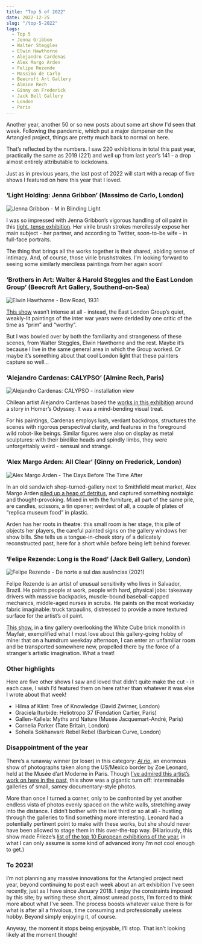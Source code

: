 ```yaml
---
title: "Top 5 of 2022"
date: 2022-12-25
slug: "/top-5-2022"
tags:
  - Top 5
  - Jenna Gribbon
  - Walter Steggles
  - Elwin Hawthorne
  - Alejandro Cardenas
  - Alex Margo Arden
  - Felipe Rezende
  - Massimo de Carlo
  - Beecroft Art Gallery
  - Almine Rech
  - Ginny on Frederick
  - Jack Bell Gallery
  - London
  - Paris
---
```


Another year, another 50 or so new posts about some art show I'd seen that week. Following the pandemic, which put a major dampener on the Artangled project, things are pretty much back to normal on here.

That’s reflected by the numbers. I saw 220 exhibitions in total this past year, practically the same as 2019 (221) and well up from last year’s 141 - a drop almost entirely attributable to lockdowns.

Just as in previous years, the last post of 2022 will start with a recap of five shows I featured on here this year that I loved.

### ‘Light Holding: Jenna Gribbon’ (Massimo de Carlo, London)

![Jenna Gribbon - M in Blinding Light](/gribbon-massimo-1.jpeg)

I was so impressed with Jenna Gribbon’s vigorous handling of oil paint in  this [tight, tense exhibition](/gribbon-massimo). Her virile brush strokes mercilessly expose her main subject - her partner, and according to Twitter, soon-to-be wife - in full-face portraits.

The thing that brings all the works together is their shared, abiding sense of intimacy. And, of course, those virile brushstrokes. I’m looking forward to seeing some similarly merciless paintings from her again soon!

###  ‘Brothers in Art: Walter & Harold Steggles and the East London Group’ (Beecroft Art Gallery, Southend-on-Sea)

![Elwin Hawthorne - Bow Road, 1931](/steggles-beecroft-2.jpeg)

[This show](/steggles-beecroft) wasn’t intense at all - instead, the East London Group’s quiet, weakly-lit paintings of the inter war years were derided by one critic of the time as “prim” and “worthy”. 

But I was bowled over by both the familiarity and strangeness of these scenes, from Walter Steggles, Elwin Hawthorne and the rest. Maybe it’s because I live in the same general area in which the Group worked. Or maybe it’s something about that cool London light that these painters capture so well…

### ‘Alejandro Cardenas: CALYPSO’ (Almine Rech, Paris)

![Alejandro Cardenas: CALYPSO - installation view](/cardenas-rech-1.jpeg)

Chilean artist Alejandro Cardenas based the [works in this exhibition](/cardenas-rech) around a story in Homer’s Odyssey. It was a mind-bending visual treat.

For his paintings, Cardenas employs lush, verdant backdrops, structures the scenes with rigorous perspectival clarity, and features in the foreground wild robot-like beings. Similar figures were also on display as metal sculptures: with their birdlike heads and spindly limbs, they were unforgettably weird - sensual and strange.

### ‘Alex Margo Arden: All Clear’ (Ginny on Frederick, London)

![Alex Margo Arden - The Days Before The Time After](/arden-frederick-1.jpeg)

In an old sandwich shop-turned-gallery next to Smithfield meat market, Alex Margo Arden [piled up a heap of detritus](/arden-frederick), and captured something nostalgic and thought-provoking. Mixed in with the furniture, all part of the same pile, are candles, scissors, a tin opener; weirdest of all, a couple of plates of “replica museum food” in plastic. 

Arden has her roots in theatre: this small room is her stage, this pile of objects her players, the careful painted signs on the gallery windows her show bills. She tells us a tongue-in-cheek story of a delicately reconstructed past, here for a short while before being left behind forever.

### ‘Felipe Rezende: Long is the Road’ (Jack Bell Gallery, London)

![Felipe Rezende - De norte a sul das ausências (2021)](/rezende-bell-1.jpeg)

Felipe Rezende is an artist of unusual sensitivity who lives in Salvador, Brazil. He paints people at work, people with hard, physical jobs: takeaway drivers with massive backpacks, muscle-bound baseball-capped mechanics, middle-aged nurses in scrubs. He paints on the most workaday fabric imaginable: truck tarpaulins, distressed to provide a more textured surface for the artist’s oil paint.

[This show](/rezende-bell), in a tiny gallery overlooking the White Cube brick monolith in Mayfair, exemplified what I most love about this gallery-going hobby of mine: that on a humdrum weekday afternoon, I can enter an unfamiliar room and be transported somewhere new, propelled there by the force of a stranger’s artistic imagination. What a treat!

### Other highlights

Here are five other shows I saw and loved that didn’t quite make the cut - in each case, I wish I’d featured them on here rather than whatever it was else I wrote about that week!

* Hilma af Klint: Tree of Knowledge (David Zwirner, London)
* Graciela Iturbide: Heliotropo 37 (Fondation Cartier, Paris)
* Gallen-Kallela: Myths and Nature (Musée Jacquemart-André, Paris)
* Cornelia Parker (Tate Britain, London)
* Soheila Sokhanvari: Rebel Rebel (Barbican Curve, London)

### Disappointment of the year

There’s a runaway winner (or loser) in this category: *[Al rio](https://www.mam.paris.fr/en/expositions/exhibitions-zoe-leonard)*, an enormous show of photographs taken along the US/Mexico border by Zoe Leonard, held at the Musée d’art Moderne in Paris. Though [I’ve admired this artist’s work on here in the past](/leonard-hauser-wirth), this show was a gigantic turn off: interminable galleries of small, samey documentary-style photos.

More than once I turned a corner, only to be confronted by yet another endless vista of photos evenly spaced on the white walls, stretching away into the distance. I didn’t bother with the last third or so at all - hustling through the galleries to find something more interesting. Leonard had a potentially pertinent point to make with these works, but she should never have been allowed to stage them in this over-the-top way. (Hilariously, this show made Frieze’s [list of the top 10 European exhibitions of the year](https://www.frieze.com/article/top-ten-shows-europe-2022), in what I can only assume is some kind of advanced irony I’m not cool enough to get.)

### To 2023!

I’m not planning any massive innovations for the Artangled project next year, beyond continuing to post each week about an art exhibition I've seen recently, just as I have since January 2018. I enjoy the constraints imposed by this site; by writing these short, almost unread posts, I’m forced to think more about what I've seen. The process boosts whatever value there is for what is after all a frivolous, time consuming and professionally useless hobby. Beyond simply enjoying it, of course.

Anyway, the moment it stops being enjoyable, I’ll stop. That isn’t looking likely at the moment though!
